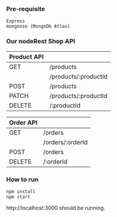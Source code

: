 ### Pre-requisite
    Express
    mongoose (MongoDb Atlas)

### Our nodeRest Shop API

| Product API  | |
| ------------- | ------------- |
| GET           |   /products  |
|               |   /products/:productId  |
| POST          |   /products   |
| PATCH         |   /products/:productId    |
| DELETE        |   /:productId |


| Order API  |  |
| ------------- | ------------- |
| GET           |   /orders     |
|               |   /orders/:orderId  |
| POST          |   /orders     |
| DELETE        |   /:orderId   |
                

### How to run
    npm install
    npm start
    
http://localhost:3000 should be running.
